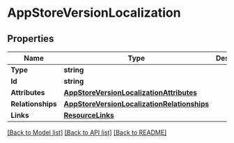 # AppStoreVersionLocalization

## Properties

Name | Type | Description | Notes
------------ | ------------- | ------------- | -------------
**Type** | **string** |  | 
**Id** | **string** |  | 
**Attributes** | [**AppStoreVersionLocalizationAttributes**](AppStoreVersionLocalization_attributes.md) |  | [optional] 
**Relationships** | [**AppStoreVersionLocalizationRelationships**](AppStoreVersionLocalization_relationships.md) |  | [optional] 
**Links** | [**ResourceLinks**](ResourceLinks.md) |  | 

[[Back to Model list]](../README.md#documentation-for-models) [[Back to API list]](../README.md#documentation-for-api-endpoints) [[Back to README]](../README.md)


